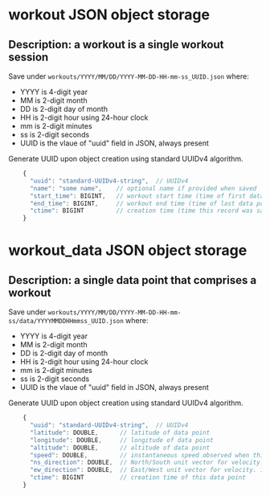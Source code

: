 # workout JSON object storage
## Description: a workout is a single workout session
Save under `workouts/YYYY/MM/DD/YYYY-MM-DD-HH-mm-ss_UUID.json`
where:
 * YYYY is 4-digit year
 * MM is 2-digit month
 * DD is 2-digit day of month
 * HH is 2-digit hour using 24-hour clock
 * mm is 2-digit minutes
 * ss is 2-digit seconds
 * UUID is the vlaue of "uuid" field in JSON, always present

Generate UUID upon object creation using standard UUIDv4 algorithm.


```javascript
    {
      "uuid": "standard-UUIDv4-string",  // UUIDv4
      "name": "some name",    // optional name if provided when saved
      "start_time": BIGINT,   // workout start time (time of first data point) in UNIX epoch time
      "end_time": BIGINT,     // workout end time (time of last data point) in UNIX epoch time
      "ctime": BIGINT         // creation time (time this record was saved) in UNIX epcoh time
    }
```

# workout_data JSON object storage
## Description: a single data point that comprises a workout
Save under `workouts/YYYY/MM/DD/YYYY-MM-DD-HH-mm-ss/data/YYYYMMDDHHmmss_UUID.json`
where:
 * YYYY is 4-digit year
 * MM is 2-digit month
 * DD is 2-digit day of month
 * HH is 2-digit hour using 24-hour clock
 * mm is 2-digit minutes
 * ss is 2-digit seconds
 * UUID is the vlaue of "uuid" field in JSON, always present

Generate UUID upon object creation using standard UUIDv4 algorithm.


```javascript
    {
      "uuid": "standard-UUIDv4-string",  // UUIDv4
      "latitude": DOUBLE,      // latitude of data point
      "longitude": DOUBLE,     // longitude of data point
      "altitude": DOUBLE,      // altitude of data point
      "speed": DOUBLE,         // instantaneous speed observed when this data point was recorded
      "ns_direction": DOUBLE,  // North/South unit vector for velocity. 1 is due North, -1 is due South
      "ew_direction": DOUBLE,  // East/West unit vector for velocity. 1 is due East, -1 is due West
      "ctime": BIGINT          // creation time of this data point
    }
```
